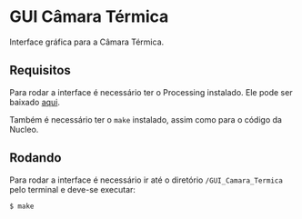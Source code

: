 # GUI Câmara Térmica

Interface gráfica para a Câmara Térmica.

## Requisitos 

Para rodar a interface é necessário ter o Processing instalado. Ele pode ser baixado [aqui](https://processing.org/download/).

Também é necessário ter o `make` instalado, assim como para o código da Nucleo.

## Rodando

Para rodar a interface é necessário ir até o diretório `/GUI_Camara_Termica` pelo terminal e deve-se executar:

```bash
$ make
```